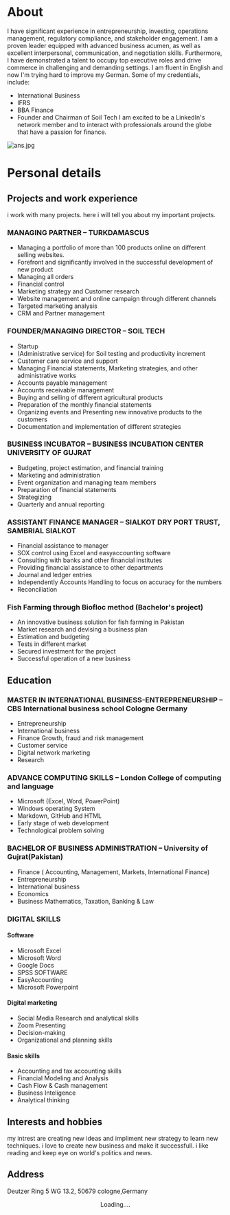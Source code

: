 # About
I have significant experience in entrepreneurship, investing, operations management, regulatory compliance, and stakeholder engagement. I am a proven leader equipped with advanced business acumen, as well as excellent interpersonal, communication, and negotiation skills. Furthermore, I have demonstrated a talent to occupy top executive roles and drive commerce in challenging and demanding settings. I am fluent in English and now I'm trying hard to improve my German. Some of my credentials, include:
- International Business
- IFRS
- BBA Finance
- Founder and Chairman of Soil Tech
I am excited to be a LinkedIn's network member and to interact with professionals around the globe that have a passion for finance.

![ans.jpg](ans.JPG)

# Personal details

## Projects and work experience 
i work with many projects. here i will tell you about my important projects. 
### MANAGING PARTNER – TURKDAMASCUS
* Managing a portfolio of more than 100 products online on different selling websites.
* Forefront and significantly involved in the successful development of new product
* Managing all orders
* Financial control
* Marketing strategy and Customer research
* Website management and online campaign through different channels
* Targeted marketing analysis
* CRM and Partner management
### FOUNDER/MANAGING DIRECTOR – SOIL TECH
* Startup
* (Administrative service) for Soil testing and productivity increment
* Customer care service and support
* Managing Financial statements, Marketing strategies, and other administrative works
* Accounts payable management
* Accounts receivable management
* Buying and selling of different agricultural products
* Preparation of the monthly financial statements
* Organizing events and Presenting new innovative products to the customers
* Documentation and implementation of different strategies
### BUSINESS INCUBATOR – BUSINESS INCUBATION CENTER UNIVERSITY OF GUJRAT
* Budgeting, project estimation, and financial training
* Marketing and administration
* Event organization and managing team members
* Preparation of financial statements
* Strategizing
* Quarterly and annual reporting
### ASSISTANT FINANCE MANAGER – SIALKOT DRY PORT TRUST, SAMBRIAL SIALKOT
* Financial assistance to manager
* SOX control using Excel and easyaccounting software
* Consulting with banks and other financial institutes
* Providing financial assistance to other departments
* Journal and ledger entries
* Independently Accounts Handling to focus on accuracy for the numbers
* Reconciliation
### Fish Farming through Biofloc method (Bachelor's project)
* An innovative business solution for fish farming in Pakistan
* Market research and devising a business plan
* Estimation and budgeting
* Tests in different market
* Secured investment for the project
* Successful operation of a new business
## Education

### MASTER IN INTERNATIONAL BUSINESS-ENTREPRENEURSHIP – CBS International business school Cologne Germany

* Entrepreneurship
* International business
* Finance Growth, fraud and risk management
* Customer service
* Digital network marketing
* Research
### ADVANCE COMPUTING SKILLS – London College of computing and language
* Microsoft (Excel, Word, PowerPoint)
* Windows operating System
* Markdown, GitHub and HTML
* Early stage of web development
* Technological problem solving
### BACHELOR OF BUSINESS ADMINISTRATION – University of Gujrat(Pakistan)
* Finance ( Accounting, Management, Markets, International Finance)
* Entrepreneurship
* International business
* Economics
* Business Mathematics, Taxation, Banking & Law
### DIGITAL SKILLS
#### Software
* Microsoft Excel 
* Microsoft Word 
* Google Docs 
* SPSS SOFTWARE        
* EasyAccounting 
* Microsoft Powerpoint
#### Digital marketing
* Social Media Research and analytical skills 
* Zoom Presenting        
* Decision-making 
* Organizational and planning skills
#### Basic skills
* Accounting and tax accounting skills 
* Financial Modeling and Analysis 
* Cash Flow & Cash management 
* Business Inteligence           
* Analytical thinking
## Interests and hobbies
my intrest are creating new ideas and impliment new strategy to learn new techniques. i love to create new business and make it successfull. 
i like reading and keep eye on world's politics and news.
## Address 
Deutzer Ring 5 WG 13.2, 50679 cologne,Germany
<center>Loading....</center>
